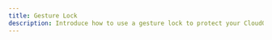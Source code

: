 ```yaml
---
title: Gesture Lock
description: Introduce how to use a gesture lock to protect your CloudOTP software.
---
```

